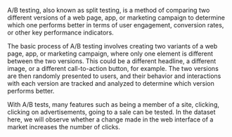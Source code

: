 A/B testing, also known as split testing, is a method of comparing two different versions of a web page, app, or marketing campaign to determine which one performs better in terms of user engagement, conversion rates, or other key performance indicators.

The basic process of A/B testing involves creating two variants of a web page, app, or marketing campaign, where only one element is different between the two versions. This could be a different headline, a different image, or a different call-to-action button, for example. The two versions are then randomly presented to users, and their behavior and interactions with each version are tracked and analyzed to determine which version performs better.

With A/B tests, many features such as being a member of a site, clicking, clicking on advertisements, going to a sale can be tested. In the dataset here, we will observe whether a change made in the web interface of a market increases the number of clicks. 
